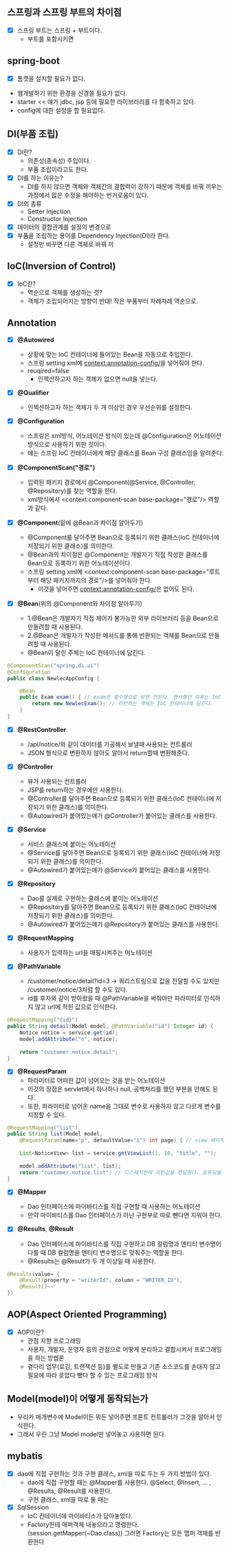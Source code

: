 ## 스프링과 스프링 부트의 차이점
- [x] 스프링 부트는 스프링 + 부트이다.
  - 부트를 포함시키면 

## spring-boot
- [x] 톰캣을 설치할 필요가 없다.
- 웹개발하기 위한 환경을 신경쓸 필요가 없다.
- starter << 얘가 jdbc, jsp 등에 필요한 라이브러리를 다 함축하고 있다.
- config에 대한 설정을 할 필요없다.

## DI(부품 조립)
- [x] DI란?
  - 의존성(종속성) 주입이다.
  - 부품 조립이라고도 한다.
- [x] DI를 하는 이유는?
  - DI를 하지 않으면 객체와 객체간의 결합력이 강하기 때문에 객체를 바꿔 끼우는 과정에서 많은 수정을 해야하는 번거로움이 있다.
- [x] DI의 종류
  - Setter Injection
  - Constructor Injection
- [x] 데이터의 결합관계를 설정의 변경으로 
- [x] 부품을 조립하는 용어를 Dependency Injection(DI)라 한다.
  - 설정만 바꾸면 다른 객체로 바꿔 끼
  
## IoC(Inversion of Control)
- [x] IoC란?
  - 역순으로 객체를 생성하는 것?
  - 객체가 조립되어지는 방향이 반대! 작은 부품부터 차례차례 역순으로.

## Annotation
- [x] **@Autowired**
  - 상황에 맞는 IoC 컨테이너에 들어있는 Bean을 자동으로 주입한다.
  - 스프링 setting xml에 <context:annotation-config/>을 넣어줘야 한다.
  - reuqired=false
    - 인젝션하고자 하는 객체가 없으면 null을 넣는다.
- [x] **@Qualifier**
    - 인젝션하고자 하는 객체가 두 개 이상인 경우 우선순위를 설정한다.
    
- [x] **@Configuration**
  - 스프링은 xml방식, 어노테이션 방식이 있는데 @Configuration은 어노테이션 방식으로 사용하기 위한 것이다.
  - 얘는 스프링 IoC 컨테이너에게 해당 클래스를 Bean 구성 클래스임을 알려준다.
    
- [x] **@ComponentScan("경로")**
  - 입력된 패키지 경로에서 @Component(@Service, @Controller, @Repository)를 찾는 역할을 한다.
  - xml방식에서 <context:component-scan base-package="경로"/> 역할과 같다.
    
- [x] **@Component**(밑에 @Bean과 차이점 알아두기)
  - @Component를 달아주면 Bean으로 등록되기 위한 클래스(IoC 컨테이너에 저장되기 위한 클래스)를 의미한다.
  - @Bean과의 차이점은 @Component는 개발자기 직접 작성한 클래스를 Bean으로 등록하기 위한 어노테이션이다.
  - 스프링 setting xml에 <context:component-scan base-package="루트부터 해당 패키지까지의 경로"/>를 넣어줘야 한다.
    - 이것을 넣어주면 <context:annotation-config/>은 없어도 된다.
    
- [x] **@Bean**(위의 @Component와 차이점 알아두기)
  - 1.@Bean은 개발자가 직접 제어가 불가능한 외부 라이브러리 등을 Bean으로 만들려할 때 사용된다.
  - 2.@Bean은 개발자가 작성한 메서드를 통해 반환되는 객체를 Bean으로 만들려할 때 사용된다.
  - @Bean이 달린 주체는 IoC 컨테이너에 담긴다.
```java
@ComponentScan("spring.di.ui")
@Configuration
public class NewlecAppConfig {

    @Bean
    public Exam exam() { // exam은 함수명으로 보면 안된다. 명사형인 이유는 IoC 컨테이너에 담겨질 때 부여되는 이름이라 생각하자.
        return new NewlecExam(); // 리턴하는 객체는 IoC 컨테이너에 담긴다.
    }
}
```

- [x] **@RestController**
  - /api/notice/와 같이 데이터를 가공해서 보낼때 사용되는 컨트롤러
  - JSON 형식으로 변환하지 않아도 알아서 return할때 변환해준다.

- [x] **@Controller**
  - 뷰가 사용되는 컨트롤러
  - JSP를 return하는 경우에만 사용한다.
  - @Controller를 달아주면 Bean으로 등록되기 위한 클래스(IoC 컨테이너에 저장되기 위한 클래스)를 의미한다.
  - @Autowired가 붙어있는애가 @Controller가 붙어있는 클래스를 사용한다.
  
- [x] **@Service**
  - 서비스 클래스에 붙이는 어노테이션
  - @Service를 달아주면 Bean으로 등록되기 위한 클래스(IoC 컨테이너에 저장되기 위한 클래스)를 의미한다.
  - @Autowired가 붙어있는애가 @Service가 붙어있는 클래스를 사용한다.
  
- [x] **@Repository**
  - Dao를 실제로 구현하는 클래스에 붙이는 어노테이션
  - @Repository를 달아주면 Bean으로 등록되기 위한 클래스(IoC 컨테이너에 저장되기 위한 클래스)를 의미한다.
  - @Autowired가 붙어있는애가 @Repository가 붙어있는 클래스를 사용한다.

- [x] **@RequestMapping**
  - 사용자가 입력하는 url을 매핑시켜주는 어노테이션

- [x] **@PathVariable**
  - /customer/notice/detail?id=3 -> 쿼리스트링으로 값을 전달할 수도 있지만 /customer/notice/3처럼 할 수도 있다.
  - id를 후자와 같이 받아왔을 때 @PathVariable을 써줘야만 파라미터로 인식하지 않고 url에 적힌 값으로 인식한다.
```java
@RequestMapping("{id}")
public String detail(Model model, @PathVariable("id") Integer id) {
    Notice notice = service.get(id);
    model.addAttribute("n", notice);
		
    return "customer.notice.detail";
}
```

- [x] **@RequestParam**
  - 파라미터로 어떠한 값이 넘어오는 것을 받는 어노테이션
  - 이것의 장점은 servlet에서 하나하나 null, 공백처리를 했던 부분을 안해도 된다.
  - 또한, 파라미터로 넘어온 name을 그대로 변수로 사용하지 않고 다르게 변수를 지정할 수 있다.
```java
@RequestMapping("list")
public String list(Model model, 
    @RequestParam(name="p", defaultValue="1") int page) { // view 페이지에 데이터를 전달하기 위해서는 model을 추가한다.
		
    List<NoticeView> list = service.getViewList(1, 10, "title", "");
		
    model.addAttribute("list", list);
    return "customer.notice.list"; // 디스패처한테 리턴값을 전달한다. 포워딩을 프론트엔드 컨트롤러가 대신한다.
}
```

- [x] **@Mapper**
  - Dao 인터페이스에 마이바티스를 직접 구현할 때 사용하는 어노테이션
  - 만약 마이바티스를 Dao 인터페이스가 아닌 구현부로 따로 뺀다면 지워야 한다.
  
- [x] **@Results**, **@Result**
  - Dao 인터페이스에 마이바티스를 직접 구현하고 DB 컬럼명과 엔티티 변수명이 다를 때 DB 컬럼명을 엔티티 변수명으로 맞춰주는 역할을 한다.
  - @Results는 @Result가 두 개 이상일 때 사용한다.
```java
@Results(value= {
    @Result(property = "writerId", column = "WRITER_ID"),
    @Result()~~
})
```
## AOP(Aspect Oriented Programming)
- [x] AOP이란?
  - 관점 지향 프로그래밍
  - 사용자, 개발자, 운영자 등의 관점으로 어떻게 분리하고 결합시켜서 프로그래밍을 하는 방법론
  - 곁다리 업무(로깅, 트랜잭션 등)를 별도로 만들고 기존 소스코드를 손대지 않고 필요에 따라 꽂았다 뺐다 할 수 있는 프로그래밍 방식


## Model(model)이 어떻게 동작되는가
- 우리가 매개변수에 Model이든 뭐든 넣어주면 프론트 컨트롤러가 그것을 알아서 인식한다.
- 그래서 우린 그냥 Model model만 넣어놓고 사용하면 된다.

## mybatis
- [x] dao에 직접 구현하는 것과 구현 클래스, xml을 따로 두는 두 가지 방법이 있다.
  - dao에 직접 구현할 때는 @Mapper를 사용한다. @Select, @Insert, ... , @Results, @Result를 사용한다.
  - 구현 클래스, xml을 따로 둘 때는 
- [x] SqlSession
  - IoC 컨테이너에 마이바티스가 담아놓았다.
  - Factory한테 매퍼객체 내놓으라고 명령한다.(session.getMapper(~Dao.class)) 그러면 Factory는 모든 맵퍼 객체를 반환한다

